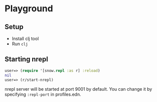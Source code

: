# Playground

## Setup

* Install clj tool
* Run `clj`

## Starting nrepl

```clojure
user=> (require '[snow.repl :as r] :reload)
nil
user=> (r/start-nrepl)
```

nrepl server will be started at port 9001 by default.
You can change it by specifying `:repl-port` in profiles.edn.